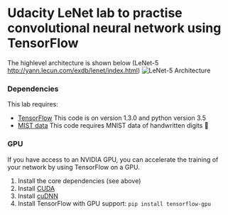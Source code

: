 
# Udacity LeNet lab to practise convolutional neural network using TensorFlow
The highlevel architecture is shown below (LeNet-5 http://yann.lecun.com/exdb/lenet/index.html)
![LeNet-5 Architecture](lenet.png)

### Dependencies
This lab requires:

* [TensorFlow](https://www.tensorflow.org/) This code is on version 1.3.0 and python version 3.5
* [MIST data](http://yann.lecun.com/exdb/mnist/) This code requires MNIST data of handwritten digits 

### GPU
If you have access to an NVIDIA GPU, you can accelerate the training of your network by using TensorFlow on a GPU.

1. Install the core dependencies (see above)
2. Install [CUDA](https://developer.nvidia.com/cuda-downloads)
3. Install [cuDNN](https://developer.nvidia.com/cudnn)
4. Install TensorFlow with GPU support: `pip install tensorflow-gpu`
